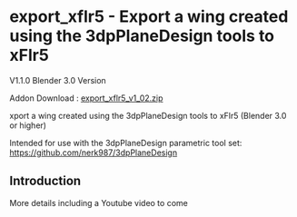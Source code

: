 # export_xflr5 - Export a wing created using the 3dpPlaneDesign tools to xFlr5
   
V1.1.0 Blender 3.0 Version

Addon Download : [export_xflr5_v1_02.zip](https://github.com/nerk987/export_xflr/releases/download/v1.2.0/export_xflr5_v1_02) 

xport a wing created using the 3dpPlaneDesign tools to xFlr5 (Blender 3.0 or higher)

Intended for use with the 3dpPlaneDesign parametric tool set: https://github.com/nerk987/3dpPlaneDesign



## Introduction
More details including a Youtube video to come








 